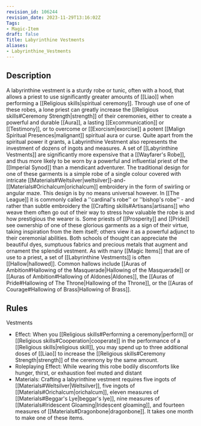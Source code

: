 ```yaml
---
revision_id: 106244
revision_date: 2023-11-29T13:16:02Z
Tags:
- Magic-Item
draft: false
Title: Labyrinthine Vestments
aliases:
- Labyrinthine_Vestments
---
```

## Description
A labyrinthine vestment is a sturdy robe or tunic, often with a hood, that allows a priest to use significantly greater amounts of [[Liao]] when performing a [[Religious skills|spiritual ceremony]]. Through use of one of these robes, a lone priest can greatly increase the [[Religious skills#Ceremony Strength|strength]] of their ceremonies, either to create a powerful and durable [[Aura]], a lasting [[Excommunication]] or [[Testimony]], or to overcome or [[Exorcism|exorcise]] a potent [[Malign Spiritual Presences|malignant]] spiritual aura or curse. 
Quite apart from the spiritual power it grants, a Labyrinthine Vestment also represents the investment of dozens of ingots and measures. A set of [[Labyrinthine Vestments]] are significantly more expensive that a [[Wayfarer's Robe]], and thus more likely to be worn by a powerful and influential priest of the [[Imperial Synod]] than a mendicant adventurer. 
The traditional design for one of these garments is a simple robe of a single colour covered with intricate [[Materials#Weltsilver|weltsilver]]-and-[[Materials#Orichalcum|orichalcum]] embroidery in the form of swirling or angular maze. This design is by no means universal however. In [[The League]] it is commonly called a ''cardinal's robe'' or ''bishop's robe'' - and rather than subtle embroidery the [[Crafting skills#Artisans|artisans]] who weave them often go out of their way to stress how valuable the robe is and how prestigious the wearer is. Some priests of [[Prosperity]] and [[Pride]] see ownership of one of these glorious garments as a sign of their virtue, taking inspiration from the item itself; others view it as a powerful adjunct to their ceremonial abilities. Both schools of thought can appreciate the beautiful dyes, sumptuous fabrics and precious metals that augment and ornament the splendid vestment.
As with many [[Magic Items]] that are of use to a priest, a set of [[Labyrinthine Vestments]] is often [[Hallow|hallowed]]. Common hallows include [[Auras of Ambition#Hallowing of the Masquerade|Hallowing of the Masquerade]] or [[Auras of Ambition#Hallowing of Aldones|Aldones]], the [[Auras of Pride#Hallowing of The Throne|Hallowing of the Throne]], or the [[Auras of Courage#Hallowing of Brass|Hallowing of Brass]].
## Rules
Vestments
* Effect: When you [[Religious skills#Performing a ceremony|perform]] or [[Religious skills#Cooperation|cooperate]] in the performance of a [[Religious skills|religious skill]], you may spend up to three additional doses of [[Liao]] to increase the [[Religious skills#Ceremony Strength|strength]] of the ceremony by the same amount.
* Roleplaying Effect: While wearing this robe bodily discomforts like hunger, thirst, or exhaustion feel muted and distant
* Materials: Crafting a labyrinthine vestment requires five ingots of [[Materials#Weltsilver|Weltsilver]], five ingots of [[Materials#Orichalcum|orichalcum]], eleven measures of [[Materials#Beggar's Lye|beggar's lye]], nine measures of [[Materials#Iridescent Gloaming|Iridescent gloaming]], and fourteen measures of [[Materials#Dragonbone|dragonbone]]. It takes one month to make one of these items.